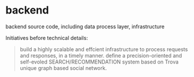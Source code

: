 # backend
backend source code, including data process layer, infrastructure

Initiatives before technical details:
> build a highly scalable and effcient infrastructure to process requests and responses, in a timely manner.
> define a precision-oriented and self-evoled SEARCH/RECOMMENDATION system based on Trova unique graph based social network.
